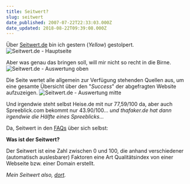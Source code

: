 ```yaml
---
title: Seitwert?
slug: seitwert
date_published: 2007-07-22T22:33:03.000Z
date_updated: 2018-08-22T09:39:08.000Z
---
```


Über [Seitwert.de](http://www.seitwert.de) bin ich gestern (*Yellow*) gestolpert.
![Seitwert.de - Hauptseite](//picdump.thafaker.de/2007/07/seitwert_main.png)

Aber was genau das bringen soll, will mir nicht so recht in die Birne.
![Seitwert.de - Auswertung oben](//picdump.thafaker.de/2007/07/seitwert_oben.png)

Die Seite wertet alle allgemein zur Verfügung stehenden Quellen aus, um eine gesamte Übersicht über den "*Success*" der abgefragten Website aufzuzeigen.
![Seitwert.de - Auswertung mitte](//picdump.thafaker.de/2007/07/seitwert_middle.png)

Und irgendwie steht selbst Heise.de mit nur 77,59/100 da, aber auch Spreeblick.com bekommt nur 43.90/100... *und thafaker.de hat dann irgendwie die Hälfte eines Spreeblicks...*

Da, Seitwert in den [FAQs](http://www.seitwert.de/faq.php) über sich selbst:

**Was ist der Seitwert?**

Der Seitwert ist eine Zahl zwischen 0 und 100, die anhand verschiedener (automatisch auslesbarer) Faktoren eine Art Qualitätsindex von einer Webseite bzw. einer Domain erstellt.

*Mein Seitwert also, [dort](http://www.seitwert.de/?url=thafaker.de).*
